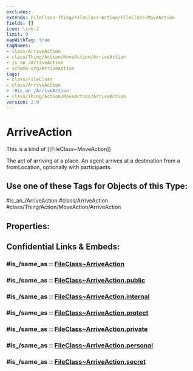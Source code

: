 ```yaml
---
excludes: 
extends: FileClass~Thing/FileClass~Action/FileClass~MoveAction
fields: []
icon: link-2
limit: 9
mapWithTag: true
tagNames:
- class/ArriveAction
- class/Thing/Action/MoveAction/ArriveAction
- is_an_/ArriveAction
- schema-org/ArriveAction
tags:
- class/FileClass
- class/ArriveAction
- '#is_an_/ArriveAction'
- class/Thing/Action/MoveAction/ArriveAction
version: 2.0
---
```


# ArriveAction
This is a kind of [[FileClass~MoveAction]]

The act of arriving at a place. An agent arrives at a destination from a fromLocation, optionally with participants.


## Use one of these Tags for Objects of this Type:

#is_an_/ArriveAction
#class/ArriveAction
#class/Thing/Action/MoveAction/ArriveAction

## Properties:


## Confidential Links & Embeds: 

### #is_/same_as :: [FileClass~ArriveAction](/_Standards/fileClass/FileClass~Thing/FileClass~Action/FileClass~MoveAction/FileClass~ArriveAction.md) 

### #is_/same_as :: [FileClass~ArriveAction.public](/_public/fileClass/FileClass~Thing/FileClass~Action/FileClass~MoveAction/FileClass~ArriveAction.public.md) 

### #is_/same_as :: [FileClass~ArriveAction.internal](/_internal/fileClass/FileClass~Thing/FileClass~Action/FileClass~MoveAction/FileClass~ArriveAction.internal.md) 

### #is_/same_as :: [FileClass~ArriveAction.protect](/_protect/fileClass/FileClass~Thing/FileClass~Action/FileClass~MoveAction/FileClass~ArriveAction.protect.md) 

### #is_/same_as :: [FileClass~ArriveAction.private](/_private/fileClass/FileClass~Thing/FileClass~Action/FileClass~MoveAction/FileClass~ArriveAction.private.md) 

### #is_/same_as :: [FileClass~ArriveAction.personal](/_personal/fileClass/FileClass~Thing/FileClass~Action/FileClass~MoveAction/FileClass~ArriveAction.personal.md) 

### #is_/same_as :: [FileClass~ArriveAction.secret](/_secret/fileClass/FileClass~Thing/FileClass~Action/FileClass~MoveAction/FileClass~ArriveAction.secret.md)

